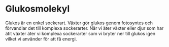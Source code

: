 # Glukosmolekyl

Glukos är en enkel sockerart. Växter gör glukos genom fotosyntes och förvandlar
det till komplexa sockerarter. När vi äter växter eller djur som har ätit växter
äter vi komplexa sockerarter som vi bryter ner till glukos igen vilket vi
använder för att få energi.
